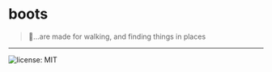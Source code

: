 # boots
> 👢...are made for walking, and finding things in places

------------
![license: MIT](https://img.shields.io/github/license/federalies/boots.svg) 

<!-- 
add shields
- verison
- gitHub Star
- dependencies
- chat
-->
